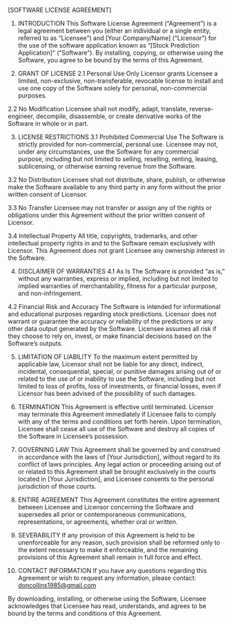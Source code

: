 [SOFTWARE LICENSE AGREEMENT]

1. INTRODUCTION
This Software License Agreement (“Agreement”) is a legal agreement between you (either an individual or a single entity, referred to as “Licensee”) and [Your Company/Name] (“Licensor”) for the use of the software application known as “[Stock Prediction Application]” (“Software”). By installing, copying, or otherwise using the Software, you agree to be bound by the terms of this Agreement.

2. GRANT OF LICENSE
2.1 Personal Use Only
Licensor grants Licensee a limited, non-exclusive, non-transferable, revocable license to install and use one copy of the Software solely for personal, non-commercial purposes.

2.2 No Modification
Licensee shall not modify, adapt, translate, reverse-engineer, decompile, disassemble, or create derivative works of the Software in whole or in part.

3. LICENSE RESTRICTIONS
3.1 Prohibited Commercial Use
The Software is strictly provided for non-commercial, personal use. Licensee may not, under any circumstances, use the Software for any commercial purpose, including but not limited to selling, reselling, renting, leasing, sublicensing, or otherwise earning revenue from the Software.

3.2 No Distribution
Licensee shall not distribute, share, publish, or otherwise make the Software available to any third party in any form without the prior written consent of Licensor.

3.3 No Transfer
Licensee may not transfer or assign any of the rights or obligations under this Agreement without the prior written consent of Licensor.

3.4 Intellectual Property
All title, copyrights, trademarks, and other intellectual property rights in and to the Software remain exclusively with Licensor. This Agreement does not grant Licensee any ownership interest in the Software.

4. DISCLAIMER OF WARRANTIES
4.1 As Is
The Software is provided “as is,” without any warranties, express or implied, including but not limited to implied warranties of merchantability, fitness for a particular purpose, and non-infringement.

4.2 Financial Risk and Accuracy
The Software is intended for informational and educational purposes regarding stock predictions. Licensor does not warrant or guarantee the accuracy or reliability of the predictions or any other data output generated by the Software. Licensee assumes all risk if they choose to rely on, invest, or make financial decisions based on the Software’s outputs.

5. LIMITATION OF LIABILITY
To the maximum extent permitted by applicable law, Licensor shall not be liable for any direct, indirect, incidental, consequential, special, or punitive damages arising out of or related to the use of or inability to use the Software, including but not limited to loss of profits, loss of investments, or financial losses, even if Licensor has been advised of the possibility of such damages.

6. TERMINATION
This Agreement is effective until terminated. Licensor may terminate this Agreement immediately if Licensee fails to comply with any of the terms and conditions set forth herein. Upon termination, Licensee shall cease all use of the Software and destroy all copies of the Software in Licensee’s possession.

7. GOVERNING LAW
This Agreement shall be governed by and construed in accordance with the laws of [Your Jurisdiction], without regard to its conflict of laws principles. Any legal action or proceeding arising out of or related to this Agreement shall be brought exclusively in the courts located in [Your Jurisdiction], and Licensee consents to the personal jurisdiction of those courts.

8. ENTIRE AGREEMENT
This Agreement constitutes the entire agreement between Licensee and Licensor concerning the Software and supersedes all prior or contemporaneous communications, representations, or agreements, whether oral or written.

9. SEVERABILITY
If any provision of this Agreement is held to be unenforceable for any reason, such provision shall be reformed only to the extent necessary to make it enforceable, and the remaining provisions of this Agreement shall remain in full force and effect.

10. CONTACT INFORMATION
If you have any questions regarding this Agreement or wish to request any information, please contact:
doncollins1985@gmail.com

By downloading, installing, or otherwise using the Software, Licensee acknowledges that Licensee has read, understands, and agrees to be bound by the terms and conditions of this Agreement.
